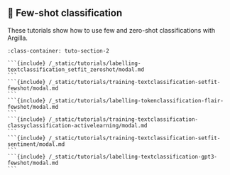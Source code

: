 ## 🔫 Few-shot classification

These tutorials show how to use few and zero-shot classifications with Argilla.
````{grid} 1 1 2 2
:class-container: tuto-section-2

```{include} /_static/tutorials/labelling-textclassification_setfit_zeroshot/modal.md
```
```{include} /_static/tutorials/training-textclassification-setfit-fewshot/modal.md
```
```{include} /_static/tutorials/labelling-tokenclassification-flair-fewshot/modal.md
```
```{include} /_static/tutorials/training-textclassification-classyclassification-activelearning/modal.md
```
```{include} /_static/tutorials/training-textclassification-setfit-sentiment/modal.md
```
```{include} /_static/tutorials/labelling-textclassification-gpt3-fewshot/modal.md
```
````
